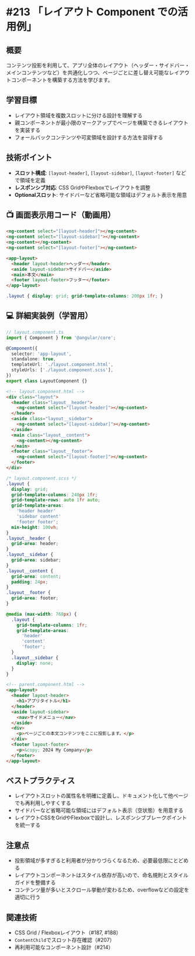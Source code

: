 # #213 「レイアウト Component での活用例」

## 概要
コンテンツ投影を利用して、アプリ全体のレイアウト（ヘッダー・サイドバー・メインコンテンツなど）を共通化しつつ、ページごとに差し替え可能なレイアウトコンポーネントを構築する方法を学びます。

## 学習目標
- レイアウト領域を複数スロットに分ける設計を理解する
- 親コンポーネントが最小限のマークアップでページを構築できるレイアウトを実装する
- フォールバックコンテンツや可変領域を設計する方法を習得する

## 技術ポイント
- **スロット構成**: `[layout-header]`, `[layout-sidebar]`, `[layout-footer]` などで領域を定義
- **レスポンシブ対応**: CSS GridやFlexboxでレイアウトを調整
- **Optionalスロット**: サイドバーなど省略可能な領域はデフォルト表示を用意

## 📺 画面表示用コード（動画用）

```html
<ng-content select="[layout-header]"></ng-content>
<ng-content select="[layout-sidebar]"></ng-content>
<ng-content></ng-content>
<ng-content select="[layout-footer]"></ng-content>
```

```html
<app-layout>
  <header layout-header>ヘッダー</header>
  <aside layout-sidebar>サイドバー</aside>
  <main>本文</main>
  <footer layout-footer>フッター</footer>
</app-layout>
```

```scss
.layout { display: grid; grid-template-columns: 200px 1fr; }
```

## 💻 詳細実装例（学習用）
```typescript
// layout.component.ts
import { Component } from '@angular/core';

@Component({
  selector: 'app-layout',
  standalone: true,
  templateUrl: './layout.component.html',
  styleUrls: ['./layout.component.scss'],
})
export class LayoutComponent {}
```

```html
<!-- layout.component.html -->
<div class="layout">
  <header class="layout__header">
    <ng-content select="[layout-header]"></ng-content>
  </header>
  <aside class="layout__sidebar">
    <ng-content select="[layout-sidebar]"></ng-content>
  </aside>
  <main class="layout__content">
    <ng-content></ng-content>
  </main>
  <footer class="layout__footer">
    <ng-content select="[layout-footer]"></ng-content>
  </footer>
</div>
```

```scss
/* layout.component.scss */
.layout {
  display: grid;
  grid-template-columns: 240px 1fr;
  grid-template-rows: auto 1fr auto;
  grid-template-areas:
    'header header'
    'sidebar content'
    'footer footer';
  min-height: 100vh;
}
.layout__header {
  grid-area: header;
}
.layout__sidebar {
  grid-area: sidebar;
}
.layout__content {
  grid-area: content;
  padding: 24px;
}
.layout__footer {
  grid-area: footer;
}

@media (max-width: 768px) {
  .layout {
    grid-template-columns: 1fr;
    grid-template-areas:
      'header'
      'content'
      'footer';
  }
  .layout__sidebar {
    display: none;
  }
}
```

```html
<!-- parent.component.html -->
<app-layout>
  <header layout-header>
    <h1>アプリタイトル</h1>
  </header>
  <aside layout-sidebar>
    <nav>サイドメニュー</nav>
  </aside>
  <div>
    <p>ページごとの本文コンテンツをここに投影します。</p>
  </div>
  <footer layout-footer>
    <p>&copy; 2024 My Company</p>
  </footer>
</app-layout>
```

## ベストプラクティス
- レイアウトスロットの属性名を明確に定義し、ドキュメント化して他ページでも再利用しやすくする
- サイドバーなど省略可能な領域にはデフォルト表示（空状態）を用意する
- レイアウトCSSをGridやFlexboxで設計し、レスポンシブブレークポイントを統一する

## 注意点
- 投影領域が多すぎると利用者が分かりづらくなるため、必要最低限にとどめる
- レイアウトコンポーネントはスタイル依存が高いので、命名規則とスタイルガイドを整備する
- コンテンツ量が多いとスクロール挙動が変わるため、overflowなどの設定を適切に行う

## 関連技術
- CSS Grid / Flexboxレイアウト（#187, #188）
- `ContentChild`でスロット存在確認（#207）
- 再利用可能なコンポーネント設計（#214）

